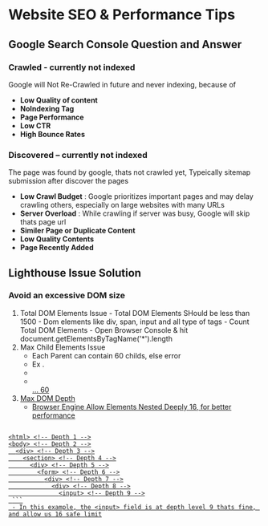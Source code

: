 # Website SEO & Performance Tips

## Google Search Console Question and Answer
### Crawled - currently not indexed
Google will Not Re-Crawled in future and never indexing, because of 
  - **Low Quality of content**
  - **NoIndexing Tag**
  - **Page Performance**
  - **Low CTR**
  - **High Bounce Rates**

### Discovered – currently not indexed
The page was found by google, thats not crawled yet, Typeically sitemap submission after discover the pages
  - **Low Crawl Budget** : Google prioritizes important pages and may delay crawling others, especially on large websites with many URLs
  - **Server Overload** : While crawling if server was busy, Google will skip thats page url
  - **Similer Page or Duplicate Content**
  - **Low Quality Contents**
  - **Page Recently Added**

## Lighthouse Issue Solution
### Avoid an excessive DOM size
  1. Total DOM Elements Issue 
    - Total DOM Elements SHould be less than 1500
    - Dom elements like div, span, input and all type of tags
    - Count Total DOM Elements - Open Browser Console & hit document.getElementsByTagName('*').length
  2. Max Child Elements Issue
     - Each Parent can contain 60 childs, else error
     - Ex .  <u><li> </li><li></li>... 60 </ul>
  3. Max DOM Depth
     - Browser Engine Allow Elements Nested Deeply 16, for better performance
     ```
    <html> <!-- Depth 1 -->
    <body> <!-- Depth 2 -->
      <div> <!-- Depth 3 -->
        <section> <!-- Depth 4 -->
          <div> <!-- Depth 5 -->
            <form> <!-- Depth 6 -->
              <div> <!-- Depth 7 -->
                <div> <!-- Depth 8 -->
                  <input> <!-- Depth 9 -->
     ```
     - In this example, the <input> field is at depth level 9 thats fine, and allow us 16 safe limit

  
